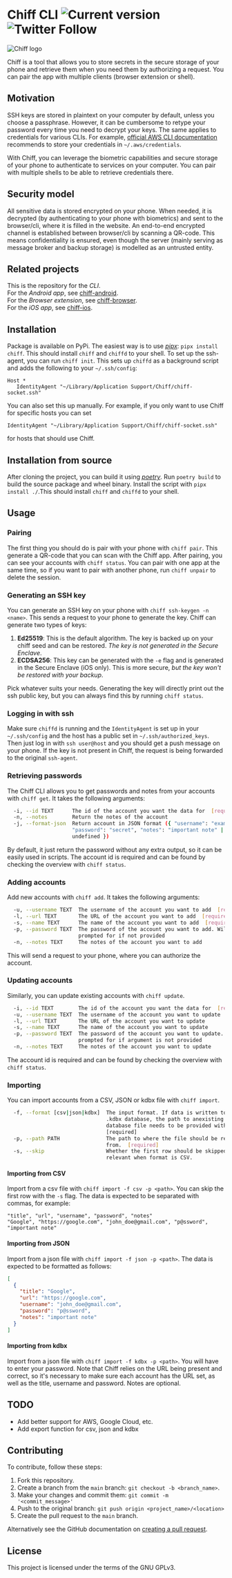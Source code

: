# Chiff CLI ![Current version](https://img.shields.io/github/v/tag/chiff-app/chiff-cli?sort=semver) ![Twitter Follow](https://img.shields.io/twitter/follow/Chiff_App?style=social)

![Chiff logo](https://chiff.app/assets/images/logo.svg)

Chiff is a tool that allows you to store secrets in the secure storage of your phone and retrieve them when you need them by authorizing a request.
You can pair the app with multiple clients (browser extension or shell).

## Motivation

SSH keys are stored in plaintext on your computer by default, unless you choose a passphrase. However, it can be cumbersome to retype your password every time you need to decrypt your keys. The same applies to credentials for various CLIs. For example, [official AWS CLI documentation](https://docs.aws.amazon.com/cli/latest/userguide/cli-configure-files.html) recommends to store your credentials in `~/.aws/credentials`.

With Chiff, you can leverage the biometric capabilities and secure storage of your phone to authenticate to services on your computer. You can pair with multiple shells to be able to retrieve credentials there.

## Security model

All sensitive data is stored encrypted on your phone. When needed, it is decrypted (by authenticating to your phone with biometrics) and sent to the browser/cli, where it is filled in the website. An end-to-end encrypted channel is established between browser/cli by scanning a QR-code. This means confidentiality is ensured, even though the server (mainly serving as message broker and backup storage) is modelled as an untrusted entity.

<!-- For a more detailed analysis of the security of this model, please see [TODO](https://chiff.app/todo) -->

## Related projects

This is the repository for the _CLI_.  
For the _Android app_, see [chiff-android](https://github.com/chiff-app/chiff-android).  
For the _Browser extension_, see [chiff-browser](https://github.com/chiff-app/chiff-browser).  
For the _iOS app_, see [chiff-ios](https://github.com/chiff-app/chiff-ios).

## Installation

Package is available on PyPi.
The easiest way is to use [_pipx_](https://github.com/pypa/pipx): `pipx install chiff`. This should install `chiff` and `chiffd` to your shell.
To set up the ssh-agent, you can run `chiff init`. This sets up `chiffd` as a background script and adds the following to your `~/.ssh/config`:

```
Host *
   IdentityAgent "~/Library/Application Support/Chiff/chiff-socket.ssh"
```

You can also set this up manually. For example, if you only want to use Chiff for specific hosts you can set

`IdentityAgent "~/Library/Application Support/Chiff/chiff-socket.ssh"`

for hosts that should use Chiff.

## Installation from source

After cloning the project, you can build it using [_poetry_](https://python-poetry.org).
Run `poetry build` to build the source package and wheel binary. Install the script with `pipx install ./`.This should install `chiff` and `chiffd` to your shell.

## Usage

### Pairing

The first thing you should do is pair with your phone with `chiff pair`. This generate a QR-code that you can scan with
the Chiff app. After pairing, you can see your accounts with `chiff status`.
You can pair with one app at the same time, so if you want to pair with another phone, run `chiff unpair` to delete the
session.

### Generating an SSH key

You can generate an SSH key on your phone with `chiff ssh-keygen -n <name>`. This sends a request to your phone to generate the key.
Chiff can generate two types of keys:

1. **Ed25519**: This is the default algorithm. The key is backed up on your chiff seed and can be restored. _The key is not generated in the Secure Enclave_.
2. **ECDSA256**: This key can be generated with the `-e` flag and is generated in the Secure Enclave (iOS only). This is more secure, _but the key won't be restored with your backup_.

Pick whatever suits your needs. Generating the key will directly print out the ssh public key, but you can always find this by running `chiff status`.

### Logging in with ssh

Make sure `chiffd` is running and the `IdentityAgent` is set up in your `~/.ssh/config` and the host has a public set in `~/.ssh/authorized_keys`. Then just log in with `ssh user@host` and you should get a push message on your phone. If the key is not present in Chiff, the request is being forwarded to the original `ssh-agent`.

### Retrieving passwords

The Chiff CLI allows you to get passwords and notes from your accounts with `chiff get`. It takes the following arguments:

```bash
  -i, --id TEXT      The id of the account you want the data for  [required]
  -n, --notes        Return the notes of the account
  -j, --format-json  Return account in JSON format ({ "username": "example",
                     "password": "secret", "notes": "important note" |
                     undefined })
```

By default, it just return the password without any extra output, so it can be easily used in scripts.
The account id is required and can be found by checking the overview with `chiff status`.

### Adding accounts

Add new accounts with `chiff add`. It takes the following arguments:

```bash
  -u, --username TEXT  The username of the account you want to add  [required]
  -l, --url TEXT       The URL of the account you want to add  [required]
  -s, --name TEXT      The name of the account you want to add  [required]
  -p, --password TEXT  The password of the account you want to add. Will be
                       prompted for if not provided
  -n, --notes TEXT     The notes of the account you want to add
```

This will send a request to your phone, where you can authorize the account.

### Updating accounts

Similarly, you can update existing accounts with `chiff update`.

```bash
  -i, --id TEXT        The id of the account you want the data for  [required]
  -u, --username TEXT  The username of the account you want to update
  -l, --url TEXT       The URL of the account you want to update
  -s, --name TEXT      The name of the account you want to update
  -p, --password TEXT  The password of the account you want to update. Will be
                       prompted for if argument is not provided
  -n, --notes TEXT     The notes of the account you want to update
```

The account id is required and can be found by checking the overview with `chiff status`.

### Importing

You can import accounts from a CSV, JSON or kdbx file with `chiff import`.

```bash
  -f, --format [csv|json|kdbx]  The input format. If data is written to a
                                .kdbx database, the path to anexisting .kdbx
                                database file needs to be provided with -p.
                                [required]
  -p, --path PATH               The path to where the file should be read
                                from.  [required]
  -s, --skip                    Whether the first row should be skipped. Only
                                relevant when format is CSV.
```

#### Importing from CSV

Import from a csv file with `chiff import -f csv -p <path>`. You can skip the first row with the `-s` flag. The data is expected to be separated with commas, for example:

```
"title", "url", "username", "password", "notes"
"Google", "https://google.com", "john_doe@gmail.com", "p@ssword", "important note"
```

#### Importing from JSON

Import from a json file with `chiff import -f json -p <path>`. The data is expected to be formatted as follows:

```json
[
  {
    "title": "Google",
    "url": "https://google.com",
    "username": "john_doe@gmail.com",
    "password": "p@ssword",
    "notes": "important note"
  }
]
```

#### Importing from kdbx

Import from a json file with `chiff import -f kdbx -p <path>`. You will have to enter your password. Note that Chiff relies on the URL being present and correct, so it's necessary to make sure each account has the URL set, as well as the title, username and password. Notes are optional.

## TODO

- Add better support for AWS, Google Cloud, etc.
- Add export function for csv, json and kdbx

## Contributing

To contribute, follow these steps:

1. Fork this repository.
2. Create a branch from the `main` branch: `git checkout -b <branch_name>`.
3. Make your changes and commit them: `git commit -m '<commit_message>'`
4. Push to the original branch: `git push origin <project_name>/<location>`
5. Create the pull request to the `main` branch.

Alternatively see the GitHub documentation on [creating a pull request](https://help.github.com/en/github/collaborating-with-issues-and-pull-requests/creating-a-pull-request).

## License

This project is licensed under the terms of the GNU GPLv3.
